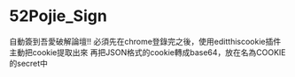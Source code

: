 # 52Pojie_Sign

自動簽到吾愛破解論壇!!
必須先在chrome登錄完之後，使用editthiscookie插件主動把cookie提取出來
再把JSON格式的cookie轉成base64，放在名為COOKIE的secret中
